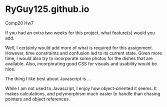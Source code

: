 # RyGuy125.github.io
Comp20 Hw7

If you had an extra two weeks for this project, what feature(s) would you add.

Well, I certainly would add more of what is required for this assignment. However, time constraints and confusion led to its current state. Given more time, I would also try to incorporate some photos for the dishes that are available. Also, incorporating good CSS for visuals and usability would be nice.

The thing I like best about Javascript is ... 

While I am not used to Javascript, I enjoy how object-oriented it seems. It makes calculations, and polymorphism much easier to handle than chasing pointers and object references. 
